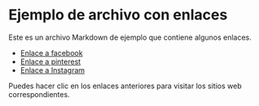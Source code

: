 # Ejemplo de archivo con enlaces

Este es un archivo Markdown de ejemplo que contiene algunos enlaces.

- [Enlace a facebook](https://www.facebook.com/)
- [Enlace a pinterest](https://www.pinterest2001.com/)
- [Enlace a Instagram](https://www.instagram.com/)

Puedes hacer clic en los enlaces anteriores para visitar los sitios web correspondientes.
